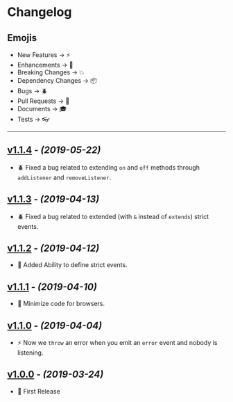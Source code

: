 # Changelog

## Emojis

- New Features -> :zap:
- Enhancements -> :star2:
- Breaking Changes -> :boom:
- Dependency Changes -> :package:
- Bugs -> :beetle:
- Pull Requests -> :book:
- Documents -> :mortar_board:
- Tests -> :eyeglasses:

---

## [v1.1.4](https://github.com/foxifyjs/events/releases/tag/v1.1.4) - _(2019-05-22)_

- :beetle: Fixed a bug related to extending `on` and `off` methods through `addListener` and `removeListener`.

## [v1.1.3](https://github.com/foxifyjs/events/releases/tag/v1.1.3) - _(2019-04-13)_

- :beetle: Fixed a bug related to extended (with `&` instead of `extends`) strict events.

## [v1.1.2](https://github.com/foxifyjs/events/releases/tag/v1.1.2) - _(2019-04-12)_

- :star2: Added Ability to define strict events.

## [v1.1.1](https://github.com/foxifyjs/events/releases/tag/v1.1.1) - _(2019-04-10)_

- :star2: Minimize code for browsers.

## [v1.1.0](https://github.com/foxifyjs/events/releases/tag/v1.1.0) - _(2019-04-04)_

- :zap: Now we `throw` an error when you emit an `error` event and nobody is listening.

## [v1.0.0](https://github.com/foxifyjs/events/releases/tag/v1.0.0) - _(2019-03-24)_

- :tada: First Release
